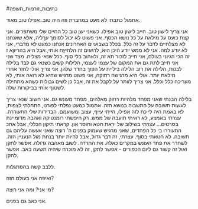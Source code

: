 #כתיבות_זורמות_תשפה 

אתמול כתבתי לא מעט במחברת וזה היה טוב. אפילו טוב מאוד.

אני צריך לישון טוב. חייב לישון טוב אפילו. כשאני ישן טוב כל החיים שלי משתפרים.
אני קצת כועס על מילאת על כל נושא הכסף. אני פשוט לא יכול לסומך עךליה, אלא שאנחנו לא מצלחיים לדבר על זה כלל. בכלל בשבועיים האחרונים אנחנו כמעט לא מדברי, אני לא יודע למה. אני לא ממש יודע היכן היא, לרגעים זה הלחיץת אותי, אבל היא בהריוןא ז זה הכי הגיוני בעולם, אני חייב לזכור תא זה, ולאהוב בלי סוף. ככל שנאי מצליח.
מצד שני אני חייב לתת גם את המקום של עצמי לעצמי, הלילות קשים כשנאי גם לבד בלילה לבנות, הלילה את רוב הלילה ביליית על הפוך בחדר שלהן.
אני צריך אולי לחזר אחרי מילאת יותר. אולי היא מרגישה רחוקה, אני פשוט מרגיש שהיא לא רואה אותי, לא מעריכה כלל וכלל. אני צריך לוותר על לקבל את זה, אבל כן לשים גבולות כשהא מתחילה לשטוף אותי בביקורות שלה.

בלילה הבנתי שאני מפחד מלהיות רחוק מאלהים, מפחד מעונש גם. אני חשוב שנאי צריך לעשות תשובה על התשבוה בנושא הזה.
אתמול כמעט נפלתי לפורנו, התחלתי לצפות, לא באמת היה לי כח לזה אפילו, הייתי עייף, עצוב ומשועמם. הבדידות שלי התעוררה. עצרתי באמצע, לא ראיתי תועבה של ממש. רק חיפשתי רומנטיקה ואהבה מדומיינת בסרטים...
עצרתי בשילוב של יראת חטא וחוסר און. קראתי תיקון הכללי, אבל אחכ התעוררו בי כל הפחדים, שאני מרגיש שעמוק בפנים ה' רוצה שאני אעשה עליהם גם תשובה. לא חטאתי בסוף. עצרתי, זה דבר גדול, אבל להיות יותר בנחת מול הנעניין הזה. לשחרר את פחד העונש במקרים כאלה. את החרדה.
לשוב מאהבה גדולה.
אפשר לתקן
ואול זה קשור גם ליום הכפורים - אפשר לתקן, זה לא מוכרח שיהיה תשעה באב. אפשר לתקן.

ללבב קשה בהסתגלות.

ואיפה אני בעולם הזה?

מי אני? ומה אני רוצה?

אני כאב גם בפנים.